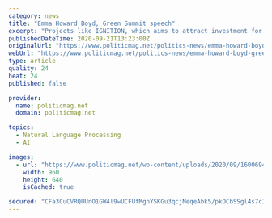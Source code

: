 ```yaml
---
category: news
title: "Emma Howard Boyd, Green Summit speech"
excerpt: "Projects like IGNITION, which aims to attract investment for green and blue spaces; should inspire private sector take-up of similar schemes all over the world. You have just heard from the Youth Combined Authority about the importance of green space."
publishedDateTime: 2020-09-21T13:23:00Z
originalUrl: "https://www.politicmag.net/politics-news/emma-howard-boyd-green-summit-speech-11675-2020/"
webUrl: "https://www.politicmag.net/politics-news/emma-howard-boyd-green-summit-speech-11675-2020/"
type: article
quality: 24
heat: 24
published: false

provider:
  name: politicmag.net
  domain: politicmag.net

topics:
  - Natural Language Processing
  - AI

images:
  - url: "https://www.politicmag.net/wp-content/uploads/2020/09/1600694405_Emma-Howard-Boyd-Green-Summit-speech.jpg"
    width: 960
    height: 640
    isCached: true

secured: "CFa3CuCVRQUUnO1GW4l9wUCFUfMgnYSKGu3qcjNeqeAbk5/pkOCbSSgl4s7cIE7Xc5eMcwj+5tw39BLOCe5242lZdLZAFA1X/T8BsdbFW4L06oTgiT2YNnDimHs7Gf9645FjMZOxCbcyCgqE7sEapKBErt9vJOmGdvyAB7w0iGjlwuqXDNAAfLxyKzMYaCaH8BeCotUc97pMDxFFaCoHItx1af5XJPhOGfJyEZHPxcOivpUSDA/3WkFgteCKiU6UVG3yEwBaLAhDhfLevV4jM5Qk0o0LQjYicOiW7pTKLoI4XspqUeHvjWhrfcXdAXQkYBk+6JHCIOnHKPsEshYn4ObToUyAMK4RUCo9p/oyLxM=;YQcIcyX1EuaRKE84CGpA1Q=="
---
```


